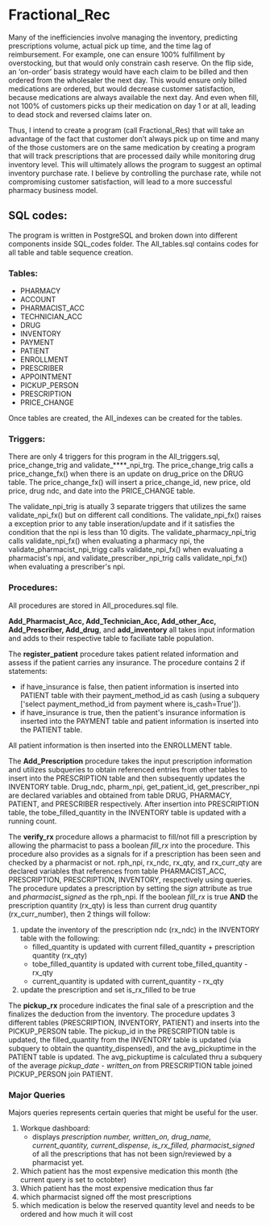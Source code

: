 # Fractional_Rec

Many of the inefficiencies involve managing the inventory, predicting prescriptions volume, actual pick up time, and the time lag of reimbursement. For example, one can ensure 100% fulfillment by overstocking, but that would only constrain cash reserve. On the flip side, an ‘on-order’ basis strategy would have each claim to be billed and then ordered from the wholesaler the next day. This would ensure only billed medications are ordered, but would  decrease customer satisfaction, because medications are always available the next day. And even when fill, not 100% of customers picks up their medication on day 1 or at all, leading to dead stock and reversed claims later on. 
 
Thus, I intend to create a program (call Fractional_Res) that will take an advantage of the fact that customer don’t always pick up on time and many of the those customers are on the same medication by creating a program that will track prescriptions that are processed daily while monitoring drug inventory level. This will ultimately allows the program to suggest an optimal inventory purchase rate. I believe by controlling the purchase rate, while not compromising customer satisfaction, will lead to a more successful pharmacy business model.

## SQL codes:
The program is written in PostgreSQL and broken down into different components inside SQL_codes folder. The All_tables.sql contains codes for all table and table sequence creation.

### Tables: 
- PHARMACY
- ACCOUNT
- PHARMACIST_ACC
- TECHNICIAN_ACC
- DRUG
- INVENTORY
- PAYMENT
- PATIENT
- ENROLLMENT
- PRESCRIBER
- APPOINTMENT
- PICKUP_PERSON
- PRESCRIPTION
- PRICE_CHANGE

Once tables are created, the All_indexes can be created for the tables.

### Triggers:
There are only 4 triggers for this program in the All_triggers.sql, price_change_trig and validate_****_npi_trg. The price_change_trig calls a price_change_fx() when there is an update on drug_price on the DRUG table. The price_change_fx() will insert a price_change_id, new price, old price, drug ndc, and date into the PRICE_CHANGE table. 

The validate_npi_trig is atually 3 separate triggers that utilizes the same validate_npi_fx() but on different call conditions. The validate_npi_fx() raises a exception prior to any table inseration/update and if it satisfies the condition that the npi is less than 10 digits. The validate_pharmacy_npi_trig calls validate_npi_fx() when evaluating a pharmacy npi, the validate_pharmacist_npi_trigg calls validate_npi_fx() when evaluating a pharmacist's npi, and validate_prescriber_npi_trig calls validate_npi_fx() when evaluating a prescriber's npi. 

### Procedures:
All procedures are stored in All_procedures.sql file. 

**Add_Pharmacist_Acc, Add_Technician_Acc, Add_other_Acc, Add_Prescriber, Add_drug**, and **add_inventory** all takes input information and adds to their respective table to faciliate table population. 

The **register_patient** procedure takes patient related information and assess if the patient carries any insurance. The procedure contains 2 if statements: 

- if have_insurance is false, then patient information is inserted into PATIENT table with their payment_method_id as cash (using a subquery ['select payment_method_id from payment where is_cash=True']).
- if have_insurance is true, then the patient's insurance information is inserted into the PAYMENT table and patient information is inserted into the PATIENT table.

All patient information is then inserted into the ENROLLMENT table. 

The **Add_Prescription** procedure takes the input prescription information and utilizes subqueries to obtain referenced entries from other tables to insert into the PRESCRIPTION table and then subsequently updates the INVENTORY table. Drug_ndc, pharm_npi, get_patient_id, get_prescriber_npi are declared variables and obtained from table DRUG, PHARMACY, PATIENT, and PRESCRIBER respectively. After insertion into PRESCRIPTION table, the tobe_filled_quantity in the INVENTORY table is updated with a running count. 

The **verify_rx** procedure allows a pharmacist to fill/not fill a prescription by allowing the pharmacist to pass a boolean *fill_rx* into the procedure. This procedure also provides as a signals for if a prescription has been seen and checked by a pharmacist or not. rph_npi, rx_ndc, rx_qty, and rx_curr_qty are declared variables that references from table PHARMACIST_ACC, PRESCRIPTION, PRESCRIPTION, INVENTORY, respectively using queries. The procedure updates a prescription by setting the *sign* attribute as true and *pharmacist_signed* as the rph_npi. If the boolean *fill_rx* is true **AND** the prescription quantity (rx_qty) is less than current drug quantity (rx_curr_number), then 2 things will follow:
1. update the inventory of the prescription ndc (rx_ndc) in the INVENTORY table with the following:
   - filled_quantity is updated with current filled_quantity + prescription quantity (rx_qty)
   - tobe_filled_quantity is updated with current tobe_filled_quantity - rx_qty
   - current_quantity is updated with current_quantity - rx_qty
2. update the prescription and set is_rx_filled to be true  

The **pickup_rx** procedure indicates the final sale of a prescription and the finalizes the deduction from the inventory. The procedure updates 3 different tables (PRESCRIPTION, INVENTORY, PATIENT) and inserts into the PICKUP_PERSON table. The pickup_id in the PRESCRIPTION table is updated, the filled_quantity from the INVENTORY table is updated (via subquery to obtain the quantity_dispensed), and the avg_pickuptime in the PATIENT table is updated. The avg_pickuptime is calculated thru a subquery of the average *pickup_date* - *written_on* from PRESCRIPTION table joined PICKUP_PERSON join PATIENT. 

### Major Queries
Majors queries represents certain queries that might be useful for the user. 
1. Workque dashboard:
   - displays *prescription number, written_on, drug_name, current_quantity, current_dispense, is_rx_filled, pharmacist_signed* of all the prescriptions that has not been sign/reviewed by a pharmacist yet.
 2. Which patient has the most expensive medication this month (the current query is set to octobter)
 3. Which patient has the most expensive medication thus far
 4. which pharmacist signed off the most prescriptions
 5. which medication is below the reserved quantity level and needs to be ordered and how much it will cost 










 
